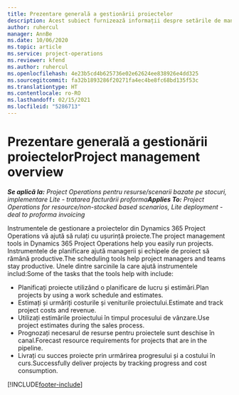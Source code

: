 ```yaml
---
title: Prezentare generală a gestionării proiectelor
description: Acest subiect furnizează informații despre setările de management de proiect în Dynamics 365 Project Operations.
author: ruhercul
manager: AnnBe
ms.date: 10/06/2020
ms.topic: article
ms.service: project-operations
ms.reviewer: kfend
ms.author: ruhercul
ms.openlocfilehash: 4e23b5cd4b625736e02e62624ee838926e4dd325
ms.sourcegitcommit: fa32b1893286f20271fa4ec4be8fc68bd135f53c
ms.translationtype: HT
ms.contentlocale: ro-RO
ms.lasthandoff: 02/15/2021
ms.locfileid: "5286713"
---
```

# <a name="project-management-overview"></a><span data-ttu-id="28376-103">Prezentare generală a gestionării proiectelor</span><span class="sxs-lookup"><span data-stu-id="28376-103">Project management overview</span></span>

<span data-ttu-id="28376-104">_**Se aplică la:** Project Operations pentru resurse/scenarii bazate pe stocuri, implementare Lite - tratarea facturării proforma_</span><span class="sxs-lookup"><span data-stu-id="28376-104">_**Applies To:** Project Operations for resource/non-stocked based scenarios, Lite deployment - deal to proforma invoicing_</span></span>

<span data-ttu-id="28376-105">Instrumentele de gestionare a proiectelor din Dynamics 365 Project Operations vă ajută să rulați cu ușurință proiecte.</span><span class="sxs-lookup"><span data-stu-id="28376-105">The project management tools in Dynamics 365 Project Operations help you easily run projects.</span></span> <span data-ttu-id="28376-106">Instrumentele de planificare ajută managerii și echipele de proiect să rămână productive.</span><span class="sxs-lookup"><span data-stu-id="28376-106">The scheduling tools help project managers and teams stay productive.</span></span> <span data-ttu-id="28376-107">Unele dintre sarcinile la care ajută instrumentele includ:</span><span class="sxs-lookup"><span data-stu-id="28376-107">Some of the tasks that the tools help with include:</span></span>

- <span data-ttu-id="28376-108">Planificați proiecte utilizând o planificare de lucru și estimări.</span><span class="sxs-lookup"><span data-stu-id="28376-108">Plan projects by using a work schedule and estimates.</span></span>
- <span data-ttu-id="28376-109">Estimați și urmăriți costurile și veniturile proiectului.</span><span class="sxs-lookup"><span data-stu-id="28376-109">Estimate and track project costs and revenue.</span></span>
- <span data-ttu-id="28376-110">Utilizați estimările proiectului în timpul procesului de vânzare.</span><span class="sxs-lookup"><span data-stu-id="28376-110">Use project estimates during the sales process.</span></span>
- <span data-ttu-id="28376-111">Prognozați necesarul de resurse pentru proiectele sunt deschise în canal.</span><span class="sxs-lookup"><span data-stu-id="28376-111">Forecast resource requirements for projects that are in the pipeline.</span></span>
- <span data-ttu-id="28376-112">Livrați cu succes proiecte prin urmărirea progresului și a costului în curs.</span><span class="sxs-lookup"><span data-stu-id="28376-112">Successfully deliver projects by tracking progress and cost consumption.</span></span>


[!INCLUDE[footer-include](../includes/footer-banner.md)]